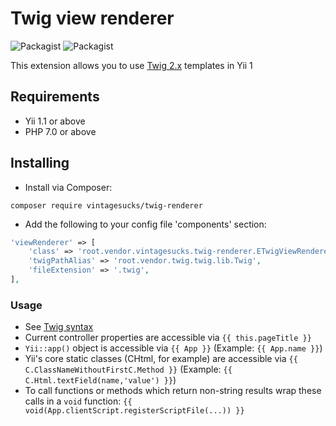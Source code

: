 # Twig view renderer
![Packagist](https://img.shields.io/packagist/v/vintagesucks/twig-renderer.svg) ![Packagist](https://img.shields.io/packagist/dt/vintagesucks/twig-renderer.svg)

This extension allows you to use [Twig 2.x](https://twig.symfony.com/) templates in Yii 1

## Requirements
* Yii 1.1 or above
* PHP 7.0 or above

## Installing

* Install via Composer:

`composer require vintagesucks/twig-renderer`

* Add the following to your config file 'components' section:

```php
'viewRenderer' => [
    'class' => 'root.vendor.vintagesucks.twig-renderer.ETwigViewRenderer',
    'twigPathAlias' => 'root.vendor.twig.twig.lib.Twig',
    'fileExtension' => '.twig',
],
```

### Usage
* See [Twig syntax](https://twig.symfony.com/doc/2.x/templates.html)
* Current controller properties are accessible via `{{ this.pageTitle }}`
* `Yii::app()` object is accessible via `{{ App }}` (Example: `{{ App.name }}`)
* Yii's core static classes (CHtml, for example) are accessible via `{{ C.ClassNameWithoutFirstC.Method }}` (Example: `{{ C.Html.textField(name,'value') }}`)
* To call functions or methods which return non-string results wrap these calls in a `void` function: `{{ void(App.clientScript.registerScriptFile(...)) }}`
